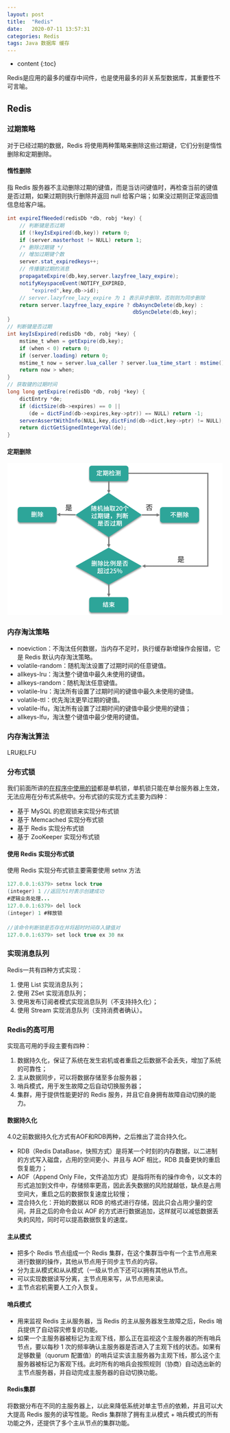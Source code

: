 ```yaml
---
layout: post
title:  "Redis"
date:   2020-07-11 13:57:31
categories: Redis
tags: Java 数据库 缓存 
---
```


* content
{:toc}

Redis是应用的最多的缓存中间件，也是使用最多的非关系型数据库，其重要性不可言喻。





## Redis
### 过期策略
对于已经过期的数据，Redis 将使用两种策略来删除这些过期键，它们分别是惰性删除和定期删除。

#### 惰性删除
指 Redis 服务器不主动删除过期的键值，而是当访问键值时，再检查当前的键值是否过期，如果过期则执行删除并返回 null 给客户端；如果没过期则正常返回值信息给客户端。
```java
int expireIfNeeded(redisDb *db, robj *key) {
    // 判断键是否过期
    if (!keyIsExpired(db,key)) return 0;
    if (server.masterhost != NULL) return 1;
    /* 删除过期键 */
    // 增加过期键个数
    server.stat_expiredkeys++;
    // 传播键过期的消息
    propagateExpire(db,key,server.lazyfree_lazy_expire);
    notifyKeyspaceEvent(NOTIFY_EXPIRED,
        "expired",key,db->id);
    // server.lazyfree_lazy_expire 为 1 表示异步删除，否则则为同步删除
    return server.lazyfree_lazy_expire ? dbAsyncDelete(db,key) :
                                         dbSyncDelete(db,key);
}
// 判断键是否过期
int keyIsExpired(redisDb *db, robj *key) {
    mstime_t when = getExpire(db,key);
    if (when < 0) return 0; 
    if (server.loading) return 0;
    mstime_t now = server.lua_caller ? server.lua_time_start : mstime();
    return now > when;
}
// 获取键的过期时间
long long getExpire(redisDb *db, robj *key) {
    dictEntry *de;
    if (dictSize(db->expires) == 0 ||
       (de = dictFind(db->expires,key->ptr)) == NULL) return -1;
    serverAssertWithInfo(NULL,key,dictFind(db->dict,key->ptr) != NULL);
    return dictGetSignedIntegerVal(de);
}
```

#### 定期删除
![](/images/redis.png)

### 内存淘汰策略
- noeviction：不淘汰任何数据，当内存不足时，执行缓存新增操作会报错，它是 Redis 默认内存淘汰策略。
- volatile-random：随机淘汰设置了过期时间的任意键值。
- allkeys-lru：淘汰整个键值中最久未使用的键值。
- allkeys-random：随机淘汰任意键值。
- volatile-lru：淘汰所有设置了过期时间的键值中最久未使用的键值。
- volatile-ttl：优先淘汰更早过期的键值。
- volatile-lfu，淘汰所有设置了过期时间的键值中最少使用的键值；
- allkeys-lfu，淘汰整个键值中最少使用的键值。

### 内存淘汰算法
LRU和LFU

### 分布式锁
我们前面所讲的[在程序中使用的锁](https://xiaoy-jojo.github.io/2020/07/03/Lock/)都是单机锁，单机锁只能在单台服务器上生效，无法应用在分布式系统中。分布式锁的实现方式主要为四种：
- 基于 MySQL 的悲观锁来实现分布式锁
- 基于 Memcached 实现分布式锁
- 基于 Redis 实现分布式锁
- 基于 ZooKeeper 实现分布式锁

#### 使用 Redis 实现分布式锁
使用 Redis 实现分布式锁主要需要使用 setnx 方法
```java
127.0.0.1:6379> setnx lock true
(integer) 1 //返回为1时表示创建成功
#逻辑业务处理...
127.0.0.1:6379> del lock
(integer) 1 #释放锁

//该命令判断锁是否存在并将超时时间存入键值对
127.0.0.1:6379> set lock true ex 30 nx

```

### 实现消息队列
Redis一共有四种方式实现：
1. 使用 List 实现消息队列；
2. 使用 ZSet 实现消息队列；
3. 使用发布订阅者模式实现消息队列（不支持持久化）；
4. 使用 Stream 实现消息队列（支持消费者确认）。

### Redis的高可用
实现高可用的手段主要有四种：
1. 数据持久化，保证了系统在发生宕机或者重启之后数据不会丢失，增加了系统的可靠性；
2. 主从数据同步，可以将数据存储至多台服务器；
3. 哨兵模式，用于发生故障之后自动切换服务器；
4. 集群，用于提供性能更好的 Redis 服务，并且它自身拥有故障自动切换的能力。

#### 数据持久化
4.0之前数据持久化方式有AOF和RDB两种，之后推出了混合持久化。
- RDB（Redis DataBase，快照方式）是将某一个时刻的内存数据，以二进制的方式写入磁盘，占用的空间更小、并且与 AOF 相比，RDB 具备更快的重启恢复能力；
- AOF（Append Only File，文件追加方式）是指将所有的操作命令，以文本的形式追加到文件中，存储频率更高，因此丢失数据的风险就越低，缺点是占用空间大，重启之后的数据恢复速度比较慢；
- 混合持久化：开始的数据以 RDB 的格式进行存储，因此只会占用少量的空间，并且之后的命令会以 AOF 的方式进行数据追加，这样就可以减低数据丢失的风险，同时可以提高数据恢复的速度。

#### 主从模式
- 把多个 Redis 节点组成一个 Redis 集群，在这个集群当中有一个主节点用来进行数据的操作，其他从节点用于同步主节点的内容。
- 分为主从模式和从从模式（一级从节点下还可以拥有其他从节点。
- 可以实现数据读写分离，主节点用来写，从节点用来读。
- 主节点宕机需要人工介入恢复。


#### 哨兵模式
- 用来监视 Redis 主从服务器，当 Redis 的主从服务器发生故障之后，Redis 哨兵提供了自动容灾修复的功能。
- 如果一个主服务器被标记为主观下线，那么正在监视这个主服务器的所有哨兵节点，要以每秒 1 次的频率确认主服务器是否进入了主观下线的状态。如果有足够数量（quorum 配置值）的哨兵证实该主服务器为主观下线，那么这个主服务器被标记为客观下线。此时所有的哨兵会按照规则（协商）自动选出新的主节点服务器，并自动完成主服务器的自动切换功能。

#### Redis集群
将数据分布在不同的主服务器上，以此来降低系统对单主节点的依赖，并且可以大大提高 Redis 服务的读写性能。Redis 集群除了拥有主从模式 + 哨兵模式的所有功能之外，还提供了多个主从节点的集群功能。

